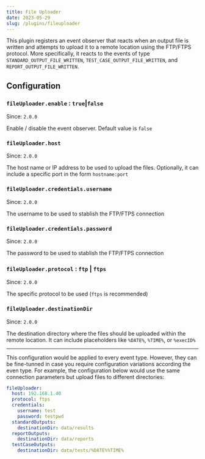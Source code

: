 ```yaml
---
title: File Uploader
date: 2023-05-29
slug: /plugins/fileuploader
---
```



This plugin registers an event observer that reacts when an output file is written and
attempts to upload it to a remote location using the FTP/FTPS protocol. More specifically,
it reacts to the events of type `STANDARD_OUTPUT_FILE_WRITTEN`, `TEST_CASE_OUTPUT_FILE_WRITTEN`, and
`REPORT_OUTPUT_FILE_WRITTEN`.


Configuration
-------------

### `fileUploader.enable` : `true`|`false`
Since: ```2.0.0```

Enable / disable the event observer. Default value is `false`



### `fileUploader.host`
Since: ```2.0.0```

The host name or IP address to be used to upload the files. Optionally, it can include a specific
port in the form `hostname:port`

### `fileUploader.credentials.username`
Since: ```2.0.0```

The username to be used to stablish the FTP/FTPS connection

### `fileUploader.credentials.password`
Since: ```2.0.0```

The password to be used to stablish the FTP/FTPS connection

### `fileUploader.protocol` : `ftp` | `ftps`
Since: ```2.0.0```

The specific protocol to be used (`ftps` is recommended)

### `fileUploader.destinationDir`
Since: ```2.0.0```

The destination directory where the files should be uploaded within the remote location. It can include
placeholders like `%DATE%`, `%TIME%`, or `%execID%`


---

This configuration would be applied to every event type. However, they can be fine-tunned in case
you require configuration variations according the even type. For example, the configuration
below would use the same connection parameters but upload files to different directories:

```yaml
fileUploader:
  host: 192.168.1.40
  protocol: ftps
  credentials:
    username: test
    password: testpwd
  standardOutputs:
    destinationDir: data/results
  reportOutputs:
    destinationDir: data/reports
  testCaseOutputs:
    destinationDir: data/tests/%DATE%%TIME%
```